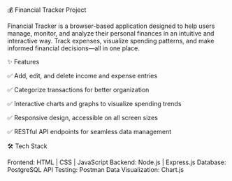 💰 Financial Tracker Project

Financial Tracker is a browser-based application designed to help users manage, monitor, and analyze their personal finances in an intuitive and interactive way. Track expenses, visualize spending patterns, and make informed financial decisions—all in one place.

✨ Features

✅ Add, edit, and delete income and expense entries

✅ Categorize transactions for better organization

✅ Interactive charts and graphs to visualize spending trends

✅ Responsive design, accessible on all screen sizes

✅ RESTful API endpoints for seamless data management

🛠️ Tech Stack

Frontend: HTML | CSS | JavaScript
Backend: Node.js | Express.js
Database: PostgreSQL
API Testing: Postman
Data Visualization: Chart.js
